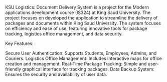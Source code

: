 KSU Logistics: Document Delivery System is a project for the Modern applications development course (IS324) at King Saud University. The project focuses on developed the application to streamline the delivery of packages and documents within King Saud University. The system focuses on efficiency and ease of use, featuring innovative tools for package tracking, logistics office management, and data security.

Key Features:

Secure User Authentication: Supports Students, Employees, Admins, and Couriers.
Logistics Office Management: Includes interactive maps for office creation and management.
Real-Time Package Tracking: Simple and user-friendly graphical interface for tracking packages.
Data Backup System: Ensures the security and availability of user data.
